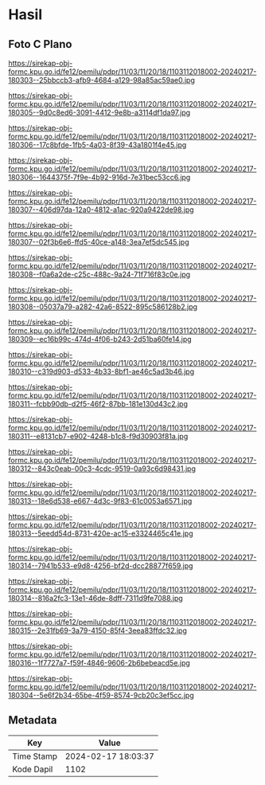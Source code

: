 # Hasil

## Foto C Plano

https://sirekap-obj-formc.kpu.go.id/fe12/pemilu/pdpr/11/03/11/20/18/1103112018002-20240217-180303--25bbccb3-afb9-4684-a129-98a85ac59ae0.jpg

https://sirekap-obj-formc.kpu.go.id/fe12/pemilu/pdpr/11/03/11/20/18/1103112018002-20240217-180305--9d0c8ed6-3091-4412-9e8b-a3114df1da97.jpg

https://sirekap-obj-formc.kpu.go.id/fe12/pemilu/pdpr/11/03/11/20/18/1103112018002-20240217-180306--17c8bfde-1fb5-4a03-8f39-43a1801f4e45.jpg

https://sirekap-obj-formc.kpu.go.id/fe12/pemilu/pdpr/11/03/11/20/18/1103112018002-20240217-180306--1644375f-7f9e-4b92-916d-7e31bec53cc6.jpg

https://sirekap-obj-formc.kpu.go.id/fe12/pemilu/pdpr/11/03/11/20/18/1103112018002-20240217-180307--406d97da-12a0-4812-a1ac-920a9422de98.jpg

https://sirekap-obj-formc.kpu.go.id/fe12/pemilu/pdpr/11/03/11/20/18/1103112018002-20240217-180307--02f3b6e6-ffd5-40ce-a148-3ea7ef5dc545.jpg

https://sirekap-obj-formc.kpu.go.id/fe12/pemilu/pdpr/11/03/11/20/18/1103112018002-20240217-180308--f0a6a2de-c25c-488c-9a24-71f716f83c0e.jpg

https://sirekap-obj-formc.kpu.go.id/fe12/pemilu/pdpr/11/03/11/20/18/1103112018002-20240217-180308--05037a79-a282-42a6-8522-895c586128b2.jpg

https://sirekap-obj-formc.kpu.go.id/fe12/pemilu/pdpr/11/03/11/20/18/1103112018002-20240217-180309--ec16b99c-474d-4f06-b243-2d51ba60fe14.jpg

https://sirekap-obj-formc.kpu.go.id/fe12/pemilu/pdpr/11/03/11/20/18/1103112018002-20240217-180310--c319d903-d533-4b33-8bf1-ae46c5ad3b46.jpg

https://sirekap-obj-formc.kpu.go.id/fe12/pemilu/pdpr/11/03/11/20/18/1103112018002-20240217-180311--fcbb90db-d2f5-46f2-87bb-181e130d43c2.jpg

https://sirekap-obj-formc.kpu.go.id/fe12/pemilu/pdpr/11/03/11/20/18/1103112018002-20240217-180311--e8131cb7-e902-4248-b1c8-f9d30903f81a.jpg

https://sirekap-obj-formc.kpu.go.id/fe12/pemilu/pdpr/11/03/11/20/18/1103112018002-20240217-180312--843c0eab-00c3-4cdc-9519-0a93c6d98431.jpg

https://sirekap-obj-formc.kpu.go.id/fe12/pemilu/pdpr/11/03/11/20/18/1103112018002-20240217-180313--18e6d538-e667-4d3c-9f83-61c0053a6571.jpg

https://sirekap-obj-formc.kpu.go.id/fe12/pemilu/pdpr/11/03/11/20/18/1103112018002-20240217-180313--5eedd54d-8731-420e-ac15-e3324465c41e.jpg

https://sirekap-obj-formc.kpu.go.id/fe12/pemilu/pdpr/11/03/11/20/18/1103112018002-20240217-180314--7941b533-e9d8-4256-bf2d-dcc28877f659.jpg

https://sirekap-obj-formc.kpu.go.id/fe12/pemilu/pdpr/11/03/11/20/18/1103112018002-20240217-180314--816a2fc3-13e1-46de-8dff-7311d9fe7088.jpg

https://sirekap-obj-formc.kpu.go.id/fe12/pemilu/pdpr/11/03/11/20/18/1103112018002-20240217-180315--2e31fb69-3a79-4150-85f4-3eea83ffdc32.jpg

https://sirekap-obj-formc.kpu.go.id/fe12/pemilu/pdpr/11/03/11/20/18/1103112018002-20240217-180316--1f7727a7-f59f-4846-9606-2b6bebeacd5e.jpg

https://sirekap-obj-formc.kpu.go.id/fe12/pemilu/pdpr/11/03/11/20/18/1103112018002-20240217-180304--5e6f2b34-65be-4f59-8574-9cb20c3ef5cc.jpg


## Metadata

| Key        | Value               |
| ---------- | ------------------- |
| Time Stamp | 2024-02-17 18:03:37 |
| Kode Dapil | 1102                |



